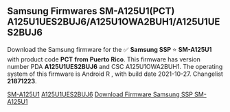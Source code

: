 <h2>Samsung Firmwares SM-A125U1(PCT) A125U1UES2BUJ6/A125U1OWA2BUH1/A125U1UES2BUJ6</h2>
Download the Samsung firmware for the ✅ <strong>Samsung SSP </strong> ⭐ <strong>SM-A125U1</strong> with product code <strong>PCT</strong> <strong> from Puerto Rico</strong>. This firmware has version number PDA <strong>A125U1UES2BUJ6</strong> and CSC A125U1OWA2BUH1. The operating system of this firmware is Android R , with build date 2021-10-27. Changelist <strong>21871223</strong>.


[SM-A125U1](https://samfirm.shop/samsung/model/SM-A125U1)
[A125U1UES2BUJ6](https://samfirm.shop/samsung/pda/A125U1UES2BUJ6)
[Download Firmware Samsung SSP SM-A125U1](https://samfirm.shop/samsung/firmware/469363)

